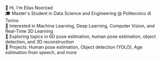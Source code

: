 👋 Hi, I'm Elias Noorzad  
🎓 Master's Student in Data Science and Engineering @ Politecnico di Torino  
🧠 Interested in Machine Learning, Deep Learning, Computer Vision, and Real-Time 3D Learning  
🔬 Exploring topics in 6D pose estimation, human pose estimation, object detection, and 3D reconstruction  
📂 Projects: Human pose estimation, Object detection (YOLO), Age estimation from speech, and more
